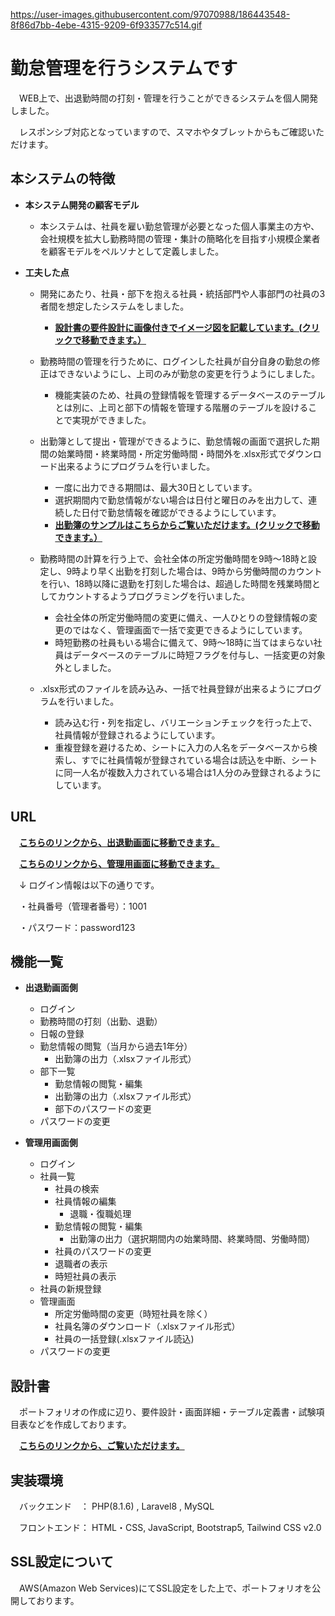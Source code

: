 https://user-images.githubusercontent.com/97070988/186443548-8f86d7bb-4ebe-4315-9209-6f933577c514.gif

# 勤怠管理を行うシステムです

　WEB上で、出退勤時間の打刻・管理を行うことができるシステムを個人開発しました。

　レスポンシブ対応となっていますので、スマホやタブレットからもご確認いただけます。

## 本システムの特徴
- **本システム開発の顧客モデル**
 
    - 本システムは、社員を雇い勤怠管理が必要となった個人事業主の方や、会社規模を拡大し勤務時間の管理・集計の簡略化を目指す小規模企業者を顧客モデルをペルソナとして定義しました。
 
 - **工夫した点**
    - 開発にあたり、社員・部下を抱える社員・統括部門や人事部門の社員の3者間を想定したシステムをしました。
        - **[設計書の要件設計に画像付きでイメージ図を記載しています。(クリックで移動できます。）](https://drive.google.com/file/d/143bPEoMrf6qgVqQ6PF_Fgwe8OdsNH4W7)**

    - 勤務時間の管理を行うために、ログインした社員が自分自身の勤怠の修正はできないようにし、上司のみが勤怠の変更を行うようにしました。
        - 機能実装のため、社員の登録情報を管理するデータベースのテーブルとは別に、上司と部下の情報を管理する階層のテーブルを設けることで実現ができました。

    - 出勤簿として提出・管理ができるように、勤怠情報の画面で選択した期間の始業時間・終業時間・所定労働時間・時間外を.xlsx形式でダウンロード出来るようにプログラムを行いました。
        - 一度に出力できる期間は、最大30日としています。
        - 選択期間内で勤怠情報がない場合は日付と曜日のみを出力して、連続した日付で勤怠情報を確認ができるようにしています。
        - **[出勤簿のサンプルはこちらからご覧いただけます。(クリックで移動できます。）](https://drive.google.com/file/d/1TweFr9RwKIJXtoqDT5OTpJxTj7C31eWs/view?usp=sharing)**

    - 勤務時間の計算を行う上で、会社全体の所定労働時間を9時～18時と設定し、9時より早く出勤を打刻した場合は、9時から労働時間のカウントを行い、18時以降に退勤を打刻した場合は、超過した時間を残業時間としてカウントするようプログラミングを行いました。
        - 会社全体の所定労働時間の変更に備え、一人ひとりの登録情報の変更のではなく、管理画面で一括で変更できるようにしています。
        - 時短勤務の社員もいる場合に備えて、9時～18時に当てはまらない社員はデータベースのテーブルに時短フラグを付与し、一括変更の対象外としました。

    - .xlsx形式のファイルを読み込み、一括で社員登録が出来るようにプログラムを行いました。
        - 読み込む行・列を指定し、バリエーションチェックを行った上で、社員情報が登録されるようにしています。
        - 重複登録を避けるため、シートに入力の人名をデータベースから検索し、すでに社員情報が登録されている場合は読込を中断、シートに同一人名が複数入力されている場合は1人分のみ登録されるようにしています。

## URL

　**[こちらのリンクから、出退勤画面に移動できます。](https://attendance-managements.work/)**

　**[こちらのリンクから、管理用画面に移動できます。](https://attendance-managements.work/admin)**
 
　↓ ログイン情報は以下の通りです。
  
　・社員番号（管理者番号）：1001
 
　・パスワード：password123

## 機能一覧
- **出退勤画面側**
    - ログイン
    - 勤務時間の打刻（出勤、退勤）
    - 日報の登録
    - 勤怠情報の閲覧（当月から過去1年分）
         - 出勤簿の出力（.xlsxファイル形式）
    - 部下一覧
        - 勤怠情報の閲覧・編集
        - 出勤簿の出力（.xlsxファイル形式）
        - 部下のパスワードの変更
    - パスワードの変更


- **管理用画面側**
    - ログイン
    - 社員一覧
        - 社員の検索
        - 社員情報の編集
            - 退職・復職処理
        - 勤怠情報の閲覧・編集
            - 出勤簿の出力（選択期間内の始業時間、終業時間、労働時間）
        - 社員のパスワードの変更
        - 退職者の表示
        - 時短社員の表示
    - 社員の新規登録
    - 管理画面
        - 所定労働時間の変更（時短社員を除く）
        - 社員名簿のダウンロード（.xlsxファイル形式）
        - 社員の一括登録(.xlsxファイル読込)
    - パスワードの変更
 
## 設計書

　ポートフォリオの作成に辺り、要件設計・画面詳細・テーブル定義書・試験項目表などを作成しております。
 
 　**[こちらのリンクから、ご覧いただけます。](doc)**

## 実装環境

　バックエンド　： PHP(8.1.6) , Laravel8  , MySQL

　フロントエンド： HTML・CSS, JavaScript, Bootstrap5, Tailwind CSS v2.0
 
## SSL設定について
　AWS(Amazon Web Services)にてSSL設定をした上で、ポートフォリオを公開しております。
 
